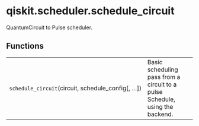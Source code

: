 <span id="qiskit-scheduler-schedule-circuit" />

# qiskit.scheduler.schedule\_circuit

QuantumCircuit to Pulse scheduler.

## Functions

|                                                     |                                                                              |
| --------------------------------------------------- | ---------------------------------------------------------------------------- |
| `schedule_circuit`(circuit, schedule\_config\[, …]) | Basic scheduling pass from a circuit to a pulse Schedule, using the backend. |
